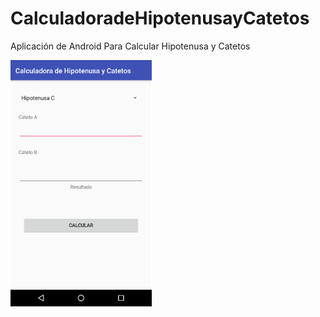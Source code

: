 # CalculadoradeHipotenusayCatetos
Aplicación de Android Para Calcular Hipotenusa y Catetos
 
![alt text][logo]

[logo]: https://github.com/brandonscb22/CalculadoradeHipotenusayCatetos/raw/master/readme_src/img/screen.png "Screen"
